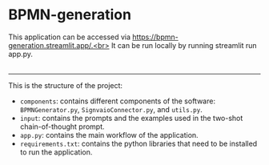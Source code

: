 # BPMN-generation

This application can be accessed via https://bpmn-generation.streamlit.app/.<br>
It can be run locally by running streamlit run app.py.<br>
<br>

---

This is the structure of the project:<br>

- `components`: contains different components of the software: `BPMNGenerator.py`, `SignvaioConnector.py`, and `utils.py`.
- `input`: contains the prompts and the examples used in the two-shot chain-of-thought prompt.
- `app.py`: contains the main workflow of the application.
- `requirements.txt`: contains the python libraries that need to be installed to run the application.
